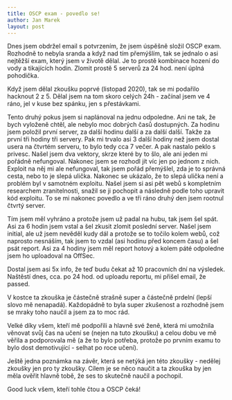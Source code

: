 ```yaml
---
title: OSCP exam - povedlo se!
author: Jan Marek
layout: post
---
```

Dnes jsem obdržel email s potvrzením, že jsem úspěšně složil OSCP exam. Rozhodně to nebyla sranda a když nad tím přemýšlím, tak se jednalo o asi nejtěžší exam, který jsem v životě dělal. Je to prostě kombinace hození do vody a tikajících hodin. Zlomit prostě 5 serverů za 24 hod. není úplná pohodička.

Když jsem dělal zkoušku poprvé (listopad 2020), tak se mi podařilo hacknout 2 z 5. Dělal jsem na tom skoro celých 24h - začínal jsem ve 4 ráno, jel v kuse bez spánku, jen s přestávkami.

Tento druhý pokus jsem si naplánoval na jednu odpoledne. Ani ne tak, že bych vyloženě chtěl, ale nebylo moc dobrých časů dostupných. Za hodinu jsem položil první server, za další hodinu další a za další další. Takže za první tři hodiny tři servery. Pak mi trvalo asi 3 další hodiny než jsem dostal usera na čtvrtém serveru, to bylo tedy cca 7 večer. A pak nastalo peklo s privesc. Našel jsem dva vektory, skrze které by to šlo, ale ani jeden mi pořádně nefungoval. Nakonec jsem se rozhodl jít víc jen po jednom z nich. Exploit na něj mi ale nefungoval, tak jsem pořád přemýšlel, zda je to správná cesta, nebo to je slepá ulička. Nakonec se ukázalo, že to slepá ulička není a problém byl v samotném exploitu. Našel jsem si asi pět webů s kompletním researchem zranitelnosti, snažil se ji pochopit a následně podle toho upravit kód exploitu. To se mi nakonec povedlo a ve tři ráno druhý den jsem rootnul čtvrtý server.

Tím jsem měl vyhráno a protože jsem už padal na hubu, tak jsem šel spát. Asi za 6 hodin jsem vstal a šel zkusit zlomit poslední server. Našel jsem initial, ale už jsem nevěděl kudy dál a protože se to točilo kolem webů, což naprosto nesnáším, tak jsem to vzdal (asi hodinu před koncem času) a šel psát report. Asi za 4 hodiny jsem měl report hotový a kolem páté odpoledne jsem ho uploadoval na OffSec.

Dostal jsem asi 5x info, že teď budu čekat až 10 pracovních dní na výsledek. Naštěstí dnes, cca. po 24 hod. od uploadu reportu, mi přišel email, že passed.

V kostce ta zkouška je částečně strašně super a částečně prdelní (lepší slovo mě nenapadá). Každopádně to byla super zkušenost a rozhodně jsem se mraky toho naučil a jsem za to moc rád.

Velké díky všem, kteří mě podpořili a hlavně své ženě, která mi umožnila věnovat svůj čas na učení se (nejen na tuto zkoušku) a celou dobu ve mě věřila a podporovala mě (a že to bylo potřeba, protože po prvním examu to bylo dost demotivující - selhat po roce učení).

Ještě jedna poznámka na závěr, která se netýká jen této zkoušky - nedělej zkoušky jen pro ty zkoušky. Cílem je se něco naučit a ta zkouška by jen měla ověřit hlavně tobě, že ses to skutečně naučil a pochopil.

Good luck všem, kteří tohle čtou a OSCP čeká!
